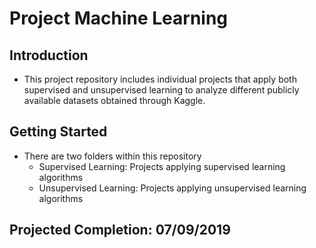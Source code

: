# Project Machine Learning

## Introduction

* This project repository includes individual projects that apply both supervised and unsupervised learning to analyze different publicly available datasets obtained through Kaggle.

## Getting Started

* There are two folders within this repository
  * Supervised Learning: Projects applying supervised learning algorithms
  * Unsupervised Learning: Projects applying unsupervised learning algorithms
  
## Projected Completion: 07/09/2019 
